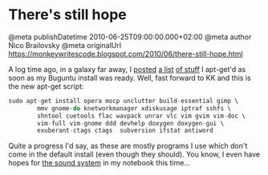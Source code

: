 # There&#39;s still hope

@meta publishDatetime 2010-06-25T09:00:00.000+02:00
@meta author Nico Brailovsky
@meta originalUrl https://monkeywritescode.blogspot.com/2010/06/there-still-hope.html

A log time ago, in a galaxy far away, I [posted](md_blog/2008/1009_aptgetnewcomputer.md) [a list](md_blog/2008/1228_aptgetinstallnewcomputerII.md) [of stuff](md_blog/2009/0519_aptgetinstallnewcomputerIII.md) I apt-get'd as soon as my Buguntu install was ready. Well, fast forward to KK and this is the new apt-get script:

```c++
sudo apt-get install opera mocp unclutter build-essential gimp \
        mmv gnome-do knetworkmanager xdiskusage iptraf sshfs \
        shntool cuetools flac wavpack unrar vlc vim gvim vim-doc \
        vim-full vim-gnome ddd devhelp doxygen doxygen-gui \
        exuberant-ctags ctags  subversion ifstat antiword
```

Quite a progress I'd say, as these are mostly programs I use which don't come in the default install (even though they should). You know, I even have hopes for [the sound system](md_blog/2010/0504_UbuntuSoundstillFUBARd.md) in my notebook this time...

